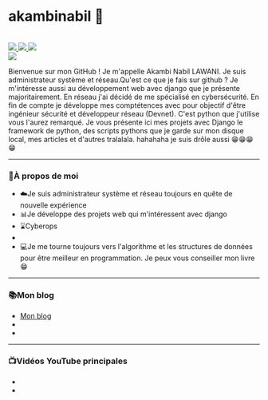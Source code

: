 # akambinabil 👋
<br>
<div>
    <!-- Buttons List -->
      <a href="www.linkedin.com/in/akambi-nabil-lawani">
         <img src="https://camo.githubusercontent.com/f4adefaea1ee9f1f4a3f1a7d8e4e18ec333483fc7cdd2a7caecfd2a009629607/68747470733a2f2f696d672e736869656c64732e696f2f62616467652f636f6e6e6563742d2532333030373742352e7376673f267374796c653d666f722d7468652d6261646765266c6f676f3d6c696e6b6564696e"/>
      </a>
      <a href="https://www.youtube.com/@biloud">
        <img src="https://camo.githubusercontent.com/bc71a28e3c95bf4ef3072c6298312957e530e1bd0bc224d1667f12c6bd68cf48/68747470733a2f2f696d672e736869656c64732e696f2f62616467652f5375627363726962652d7265643f7374796c653d666f722d7468652d6261646765266c6f676f3d796f7574756265266c6f676f436f6c6f723d7768697465"/>
      </a>
      <a href="https://twitter.com/libamka">
         <img src="https://camo.githubusercontent.com/d3bf7ef2a8112c728618e8bd029fb478791f9560d2e4da75ee4a52b28adf5c81/68747470733a2f2f696d672e736869656c64732e696f2f62616467652f466f6c6c6f772d2532333144413146323f7374796c653d666f722d7468652d6261646765266c6f676f3d74776974746572266c6f676f436f6c6f723d7768697465"/>
      </a>
</div>

<!-- BANNER -->
<div>
  <img src="https://pbs.twimg.com/profile_banners/1104174880004685825/1709446026/600x200"/>
</div>

<!-- Introduction -->
<div>
    <p>
        Bienvenue sur mon GitHub ! Je m'appelle Akambi Nabil LAWANI. Je suis administrateur système et réseau.Qu'est ce que je fais sur github ? Je m'intéresse aussi au développement web avec django que je présente majoritairement. En réseau j'ai décidé de me spécialisé en cybersécurité. En fin de compte je développe mes comptétences avec pour objectif d'être ingénieur sécurité et développeur réseau (Devnet). C'est python que j'utilise vous l'aurez remarqué. Je vous présente ici mes projets avec Django le framework de python, des scripts pythons que je garde sur mon disque local, mes articles et d'autres tralalala. hahahaha je suis drôle aussi 😁😁😁😁
    </p>
</div>

<hr>

###  👤À propos de moi
<ul>
    <li>☁️Je suis administrateur système et réseau toujours en quête de nouvelle expérience</li>
    <li>📊Je développe des projets web qui m'intéressent avec django</li>
    <li>⌛Cyberops</li>
    <li></li>
    <li>💻Je me tourne toujours vers l'algorithme et les structures de données pour être meilleur en programmation. Je peux vous conseiller mon livre😁</li>
</ul>

<hr>

### 📚Mon blog
<ul>
    <li><a href="https://akambinabil.medium.com/">Mon blog</a></li>
    <li><a href="#"></a></li>
    <li><a href="#"></a></li>
</ul>
<hr>

### 📺Vidéos YouTube principales
<ul>
    <li><a href="#"></a></li>
    <li><a href="#"></a></li>
</ul>
